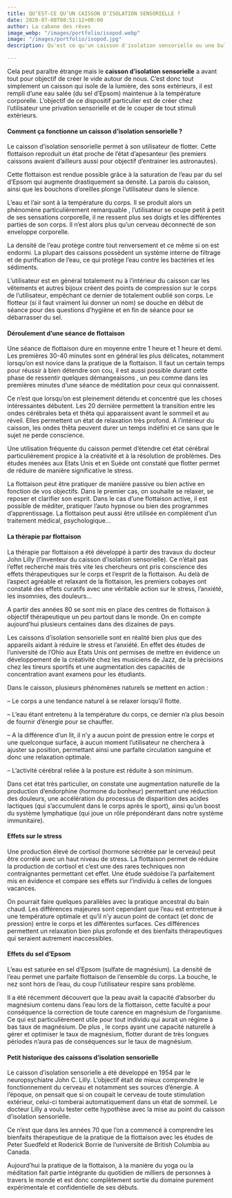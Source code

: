 ```yaml
---
title: QU’EST-CE QU’UN CAISSON D’ISOLATION SENSORIELLE ?
date: 2020-07-08T08:51:12+00:00
author: La cabane des rêves
image_webp: "/images/portfolio/isopod.webp"
image: "/images/portfolio/isopod.jpg"
description: Qu'est ce qu'un caisson d'isolation sensorielle ou une bulle de flottaison

---
```

Cela peut paraître étrange mais le **caisson d’isolation sensorielle** a avant tout pour objectif de créer le vide autour de nous. C’est donc tout simplement un caisson qui isole de la lumière, des sons extérieurs, il est rempli d’une eau salée (du sel d’Epsom) maintenue à la température corporelle. L’objectif de ce dispositif particulier est de créer chez l’utilisateur une privation sensorielle et de le couper de tout stimuli extérieurs.

#### **Comment ça fonctionne un caisson d’isolation sensorielle ?**

Le caisson d’isolation sensorielle permet à son utilisateur de flotter. Cette flottaison reproduit un état proche de l’état d’apesanteur (les premiers caissons avaient d’ailleurs aussi pour objectif d’entrainer les astronautes).

Cette flottaison est rendue possible grâce à la saturation de l’eau par du sel d’Epsom qui augmente drastiquement sa densité. La parois du caisson, ainsi que les bouchons d’oreilles plonge l’utilisateur dans le silence.

L’eau et l’air sont à la température du corps. Il se produit alors un phénomène particulièrement remarquable , l’utilisateur se coupe petit à petit de ses sensations corporelle, il ne ressent plus ses doigts et les différentes parties de son corps. Il n’est alors plus qu’un cerveau déconnecté de son enveloppe corporelle.

La densité de l’eau protège contre tout renversement et ce même si on est endormi. La plupart des caissons possèdent un système interne de filtrage et de purification de l’eau, ce qui protège l’eau contre les bactéries et les sédiments.

L’utilisateur est en général totalement nu à l’intérieur du caisson car les vêtements et autres bijoux créent des points de compression sur le corps de l’utilisateur, empêchant ce dernier de totalement oublié son corps. Le flotteur (si il faut vraiment lui donner un nom) se douche en début de séance pour des questions d’hygiène et en fin de séance pour se débarrasser du sel.

#### **Déroulement d’une séance de flottaison**

Une séance de flottaison dure en moyenne entre 1 heure et 1 heure et demi. Les premières 30-40 minutes sont en général les plus délicates, notamment lorsqu’on est novice dans la pratique de la flottaison. Il faut un certain temps pour réussir à bien détendre son cou, il est aussi possible durant cette phase de ressentir quelques démangeaisons , un peu comme dans les premières minutes d’une séance de méditation pour ceux qui connaissent.

Ce n’est que lorsqu’on est pleinement détendu et concentré que les choses intéressantes débutent. Les 20 dernière permettent la transition entre les ondes cérébrales beta et thêta qui apparaissent avant le sommeil et au réveil. Elles permettent un état de relaxation très profond. A l’intérieur du caisson, les ondes thêta peuvent durer un temps indéfini et ce sans que le sujet ne perde conscience.

Une utilisation fréquente du caisson permet d’étendre cet état cérébral particulièrement propice à la créativité et à la résolution de problèmes. Des études menées aux Etats Unis et en Suède ont constaté que flotter permet de réduire de manière significative le stress.

La flottaison peut être pratiquer de manière passive ou bien active en fonction de vos objectifs. Dans le premier cas, on souhaite se relaxer, se reposer et clarifier son esprit. Dans le cas d’une flottaison active, il est possible de méditer, pratiquer l’auto hypnose ou bien des programmes d’apprentissage. La flottaison peut aussi être utilisée en complément d’un traitement médical, psychologique…

#### **La thérapie par flottaison**

La thérapie par flottaison a été développé à partir des travaux du docteur John Lilly (l’inventeur du caisson d’isolation sensorielle). Ce n’était pas l’effet recherché mais très vite les chercheurs ont pris conscience des effets thérapeutiques sur le corps et l’esprit de la flottaison. Au delà de l’aspect agréable et relaxant de la flottaison, les premiers cobayes ont constaté des effets curatifs avec une véritable action sur le stress, l’anxiété, les insomnies, des douleurs…

A partir des années 80 se sont mis en place des centres de flottaison à objectif thérapeutique un peu partout dans le monde. On en compte aujourd’hui plusieurs centaines dans des dizaines de pays.

Les caissons d’isolation sensorielle sont en réalité bien plus que des appareils aidant à réduire le stress et l’anxiété. En effet des études de l’université de l’Ohio aux Etats Unis ont permises de mettre en évidence un développement de la créativité chez les musiciens de Jazz, de la précisions chez les tireurs sportifs et une augmentation des capacités de concentration avant examens pour les étudiants.

Dans le caisson, plusieurs phénomènes naturels se mettent en action :

– Le corps a une tendance naturel à se relaxer lorsqu’il flotte.

– L’eau étant entretenu à la température du corps, ce dernier n’a plus besoin de fournir d’énergie pour se chauffer.

– A la différence d’un lit, il n’y a aucun point de pression entre le corps et une quelconque surface, à aucun moment l’utilisateur ne cherchera à ajuster sa position, permettant ainsi une parfaite circulation sanguine et donc une relaxation optimale.

– L’activité cérébral reliée à la posture est réduite à son minimum.

Dans cet état très particulier, on constate une augmentation naturelle de la production d’endorphine (hormone du bonheur) permettant une réduction des douleurs, une accélération du processus de disparition des acides lactiques (qui s’accumulent dans le corps après le sport), ainsi qu’un boost du système lymphatique (qui joue un rôle prépondérant dans notre système immunitaire).

#### **Effets sur le stress**

Une production élevé de cortisol (hormone sécrétée par le cerveau) peut être corrélé avec un haut niveau de stress. La flottaison permet de réduire la production de cortisol et c’est une des rares techniques non contraignantes permettant cet effet. Une étude suédoise l’a parfaitement mis en évidence et compare ses effets sur l’individu à celles de longues vacances.

On pourrait faire quelques parallèles avec la pratique ancestral du bain chaud. Les différences majeures sont cependant que l’eau est entretenue à une température optimale et qu’il n’y aucun point de contact (et donc de pression) entre le corps et les différentes surfaces. Ces différences permettent un relaxation bien plus profonde et des bienfaits thérapeutiques qui seraient autrement inaccessibles.

#### **Effets du sel d’Epsom**

L’eau est saturée en sel d’Epsom (sulfate de magnésium). La densité de l’eau permet une parfaite flottaison de l’ensemble du corps. La bouche, le nez sont hors de l’eau, du coup l’utilisateur respire sans problème.

Il a été récemment découvert que la peau avait la capacité d’absorber du magnésium contenu dans l’eau lors de la flottaison, cette faculté a pour conséquence la correction de toute carence en magnésium de l’organisme. Ce qui est particulièrement utile pour tout individu qui aurait un régime à bas taux de magnésium. De plus , le corps ayant une capacité naturelle à gérer et optimiser le taux de magnésium, flotter durant de très longues périodes n’aura pas de conséquences sur le taux de magnésium.

#### **Petit historique des caissons d’isolation sensorielle**

Le caisson d’isolation sensorielle a été développé en 1954 par le neuropsychiatre John C. Lilly. L’objectif était de mieux comprendre le fonctionnement du cerveau et notamment ses sources d’énergie. A l’époque, on pensait que si on coupait le cerveau de toute stimulation extérieur, celui-ci tomberai automatiquement dans un état de sommeil. Le docteur Lilly a voulu tester cette hypothèse avec la mise au point du caisson d’isolation sensorielle.

Ce n’est que dans les années 70 que l’on a commencé à comprendre les bienfaits thérapeutique de la pratique de la flottaison avec les études de Peter Suedfeld et Roderick Borrie de l’université de British Columbia au Canada.

Aujourd’hui la pratique de la flottaison, à la manière du yoga ou la méditation fait partie intégrante du quotidien de milliers de personnes à travers le monde et est donc complètement sortie du domaine purement expérimentale et confidentielle de ses débuts.
